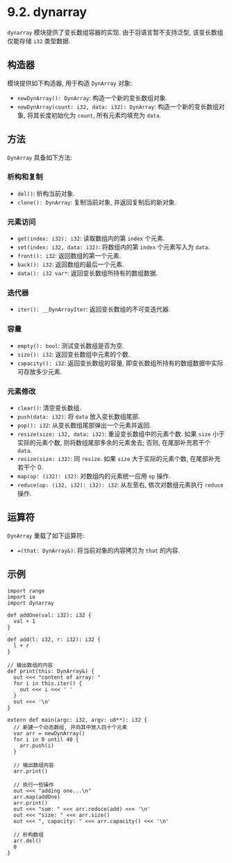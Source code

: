 # 9.2. dynarray

`dynarray` 模块提供了变长数组容器的实现. 由于羽语言暂不支持泛型, 该变长数组仅能存储 `i32` 类型数据.

## 构造器

模块提供如下构造器, 用于构造 `DynArray` 对象:

* `newDynArray(): DynArray`: 构造一个新的变长数组对象.
* `newDynArray(count: i32, data: i32): DynArray`: 构造一个新的变长数组对象, 将其长度初始化为 `count`, 所有元素均填充为 `data`.

## 方法

`DynArray` 具备如下方法:

### 析构和复制

* `del()`: 析构当前对象.
* `clone(): DynArray`: 复制当前对象, 并返回复制后的新对象.

### 元素访问

* `get(index: i32): i32`: 读取数组内的第 `index` 个元素.
* `set(index: i32, data: i32)`: 将数组内的第 `index` 个元素写入为 `data`.
* `front(): i32`: 返回数组的第一个元素.
* `back(): i32`: 返回数组的最后一个元素.
* `data(): i32 var*`: 返回变长数组所持有的数组数据.

### 迭代器

* `iter(): __DynArrayIter`: 返回变长数组的不可变迭代器.

### 容量

* `empty(): bool`: 测试变长数组是否为空.
* `size(): i32`: 返回变长数组中元素的个数.
* `capacity(): i32`: 返回变长数组的容量, 即变长数组所持有的数组数据中实际可存放多少元素.

### 元素修改

* `clear()`: 清空变长数组.
* `push(data: i32)`: 将 `data` 放入变长数组尾部.
* `pop(): i32`: 从变长数组尾部弹出一个元素并返回.
* `resize(size: i32, data: i32)`: 重设变长数组中的元素个数. 如果 `size` 小于实际的元素个数, 则将数组尾部多余的元素舍去; 否则, 在尾部补充若干个 `data`.
* `resize(size: i32)`: 同 `resize`. 如果 `size` 大于实际的元素个数, 在尾部补充若干个 0.
* `map(op: (i32): i32)`: 对数组内的元素统一应用 `op` 操作.
* `reduce(op: (i32, i32): i32): i32`: 从左至右, 依次对数组元素执行 `reduce` 操作.

## 运算符

`DynArray` 重载了如下运算符:

* `=(that: DynArray&)`: 将当前对象的内容拷贝为 `that` 的内容.

## 示例

```yu
import range
import io
import dynarray

def addOne(val: i32): i32 {
  val + 1
}

def add(l: i32, r: i32): i32 {
  l + r
}

// 输出数组的内容
def print(this: DynArray&) {
  out <<< "content of array: "
  for i in this.iter() {
    out <<< i <<< ' '
  }
  out <<< '\n'
}

extern def main(argc: i32, argv: u8**): i32 {
  // 新建一个动态数组, 并向其中放入四十个元素
  var arr = newDynArray()
  for i in 0 until 40 {
    arr.push(i)
  }

  // 输出数组内容
  arr.print()

  // 执行一些操作
  out <<< "adding one...\n"
  arr.map(addOne)
  arr.print()
  out <<< "sum: " <<< arr.reduce(add) <<< '\n'
  out <<< "size: " <<< arr.size()
  out <<< ", capacity: " <<< arr.capacity() <<< '\n'

  // 析构数组
  arr.del()
  0
}
```
